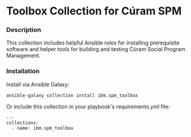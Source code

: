 # Toolbox Collection for Cúram SPM

### Description

This collection includes helpful Ansible roles for installing prerequisite software and helper tools for building and testing Cúram Social Program Management.

### Installation

Install via Ansible Galaxy:

`ansible-galaxy collection install ibm.spm_toolbox`

Or include this collection in your playbook's requirements.yml file:

```
---
collections:
  - name: ibm.spm_toolbox
```
